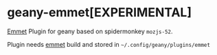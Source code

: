 geany-emmet[EXPERIMENTAL]
========================

[Emmet](http://emmet.io/) Plugin for geany based on spidermonkey `mozjs-52`.


Plugin needs [emmet](https://github.com/emmetio/emmet) build and stored in
`~/.config/geany/plugins/emmet`



